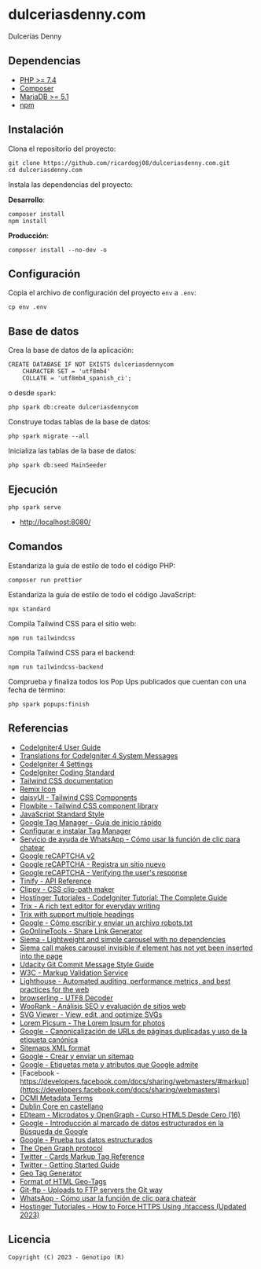 # dulceriasdenny.com

Dulcerías Denny

## Dependencias

* [PHP >= 7.4](https://www.php.net/)
* [Composer](https://getcomposer.org/)
* [MariaDB >= 5.1](https://mariadb.org/)
* [npm](https://www.npmjs.com/)

## Instalación

Clona el repositorio del proyecto:

	git clone https://github.com/ricardogj08/dulceriasdenny.com.git
	cd dulceriasdenny.com

Instala las dependencias del proyecto:

**Desarrollo**:

	composer install
	npm install

**Producción**:

	composer install --no-dev -o

## Configuración

Copia el archivo de configuración del proyecto `env` a `.env`:

	cp env .env

## Base de datos

Crea la base de datos de la aplicación:

	CREATE DATABASE IF NOT EXISTS dulceriasdennycom
	    CHARACTER SET = 'utf8mb4'
	    COLLATE = 'utf8mb4_spanish_ci';

o desde `spark`:

	php spark db:create dulceriasdennycom

Construye todas tablas de la base de datos:

	php spark migrate --all

Inicializa las tablas de la base de datos:

	php spark db:seed MainSeeder

## Ejecución

    php spark serve

* <http://localhost:8080/>

## Comandos

Estandariza la guía de estilo de todo el código PHP:

	composer run prettier

Estandariza la guía de estilo de todo el código JavaScript:

	npx standard

Compila Tailwind CSS para el sitio web:

	npm run tailwindcss

Compila Tailwind CSS para el backend:

	npm run tailwindcss-backend

Comprueba y finaliza todos los Pop Ups publicados que cuentan con una fecha de término:

	php spark popups:finish

## Referencias

* [CodeIgniter4 User Guide](https://codeigniter4.github.io/userguide/)
* [Translations for CodeIgniter 4 System Messages](https://github.com/codeigniter4/translations)
* [CodeIgniter 4 Settings](https://github.com/codeigniter4/settings)
* [CodeIgniter Coding Standard](https://github.com/CodeIgniter/coding-standard)
* [Tailwind CSS documentation](https://tailwindcss.com/docs/installation)
* [Remix Icon](https://github.com/Remix-Design/remixicon)
* [daisyUI - Tailwind CSS Components](https://daisyui.com/)
* [Flowbite - Tailwind CSS component library](https://flowbite.com/)
* [JavaScript Standard Style](https://standardjs.com/)
* [Google Tag Manager - Guía de inicio rápido](https://developers.google.com/tag-manager/quickstart?hl=es)
* [Configurar e instalar Tag Manager](https://support.google.com/tagmanager/answer/6103696?hl=es)
* [Servicio de ayuda de WhatsApp - Cómo usar la función de clic para chatear](https://faq.whatsapp.com/5913398998672934/?helpref=uf_share)
* [Google reCAPTCHA v2](https://developers.google.com/recaptcha/docs/display)
* [Google reCAPTCHA - Registra un sitio nuevo](https://www.google.com/recaptcha/admin/create)
* [Google reCAPTCHA - Verifying the user's response](https://developers.google.com/recaptcha/docs/verify)
* [Tinify - API Reference](https://tinypng.com/developers/reference/php)
* [Clippy - CSS clip-path maker](https://bennettfeely.com/clippy/)
* [Hostinger Tutoriales - CodeIgniter Tutorial: The Complete Guide](https://www.hostinger.com/tutorials/codeigniter-tutorial)
* [Trix - A rich text editor for everyday writing](https://trix-editor.org/)
* [Trix with support multiple headings](https://github.com/Quimbee/trix)
* [Google - Cómo escribir y enviar un archivo robots.txt](https://developers.google.com/search/docs/crawling-indexing/robots/create-robots-txt?hl=es)
* [GoOnlineTools - Share Link Generator](https://goonlinetools.com/share-link-generator/)
* [Siema - Lightweight and simple carousel with no dependencies](https://pawelgrzybek.github.io/siema/)
* [Siema call makes carousel invisible if element has not yet been inserted into the page](https://github.com/pawelgrzybek/siema/issues/127)
* [Udacity Git Commit Message Style Guide](https://udacity.github.io/git-styleguide/)
* [W3C - Markup Validation Service](https://validator.w3.org/)
* [Lighthouse - Automated auditing, performance metrics, and best practices for the web](https://github.com/GoogleChrome/lighthouse)
* [browserling - UTF8 Decoder](https://www.browserling.com/tools/utf8-decode)
* [WooRank - Análisis SEO y evaluación de sitios web](https://www.woorank.com/es/extension)
* [SVG Viewer - View, edit, and optimize SVGs](https://www.svgviewer.dev/)
* [Lorem Picsum - The Lorem Ipsum for photos](https://picsum.photos/)
* [Google - Canonicalización de URLs de páginas duplicadas y uso de la etiqueta canónica](https://developers.google.com/search/docs/crawling-indexing/consolidate-duplicate-urls?hl=es)
* [Sitemaps XML format](https://www.sitemaps.org/protocol.html)
* [Google - Crear y enviar un sitemap](https://developers.google.com/search/docs/crawling-indexing/sitemaps/build-sitemap?hl=es)
* [Google - Etiquetas meta y atributos que Google admite](https://developers.google.com/search/docs/crawling-indexing/special-tags?hl=es)
* [Facebook - https://developers.facebook.com/docs/sharing/webmasters/#markup](https://developers.facebook.com/docs/sharing/webmasters)
* [DCMI Metadata Terms](https://www.dublincore.org/specifications/dublin-core/dcmi-terms/)
* [Dublin Core en castellano](https://www.rediris.es/search/dces/)
* [EDteam - Microdatos y OpenGraph - Curso HTML5 Desde Cero (16)](https://youtu.be/M0WuqvwFLyo)
* [Google - Introducción al marcado de datos estructurados en la Búsqueda de Google](https://developers.google.com/search/docs/appearance/structured-data/intro-structured-data?hl=es)
* [Google - Prueba tus datos estructurados](https://developers.google.com/search/docs/appearance/structured-data?hl=es)
* [The Open Graph protocol](https://www.ogp.me/)
* [Twitter - Cards Markup Tag Reference](https://developer.twitter.com/en/docs/twitter-for-websites/cards/overview/markup)
* [Twitter - Getting Started Guide](https://developer.twitter.com/en/docs/twitter-for-websites/cards/guides/getting-started)
* [Geo Tag Generator](https://www.geo-tag.de/generator/en.html)
* [Format of HTML Geo-Tags](https://www.geo-tag.de/informator/en2.html)
* [Git-ftp - Uploads to FTP servers the Git way](https://github.com/git-ftp/git-ftp)
* [WhatsApp - Cómo usar la función de clic para chatear](https://faq.whatsapp.com/5913398998672934/?helpref=hc_fnav&locale=es_LA)
* [Hostinger Tutoriales - How to Force HTTPS Using .htaccess (Updated 2023)](https://www.hostinger.com/tutorials/ssl/force-https-using-htaccess)

## Licencia

    Copyright (C) 2023 - Genotipo (R)
